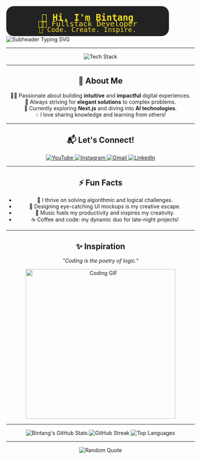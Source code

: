 <svg width="435" height="80" viewBox="0 0 435 80" fill="none" xmlns="http://www.w3.org/2000/svg">
  <rect width="435" height="80" rx="20" fill="#222" />
  <text x="50%" y="40%" dominant-baseline="middle" text-anchor="middle" fill="#F7DF1E" font-family="'Fira Code', monospace" font-size="24" font-weight="bold">
    👋 Hi, I'm Bintang
  </text>
  <text x="50%" y="60%" dominant-baseline="middle" text-anchor="middle" fill="#F7DF1E" font-family="'Fira Code', monospace" font-size="20">
    👨‍💻 Fullstack Developer
  </text>
  <text x="50%" y="80%" dominant-baseline="middle" text-anchor="middle" fill="#F7DF1E" font-family="'Fira Code', monospace" font-size="18">
    🚀 Code. Create. Inspire.
  </text>
</svg>
  <img src="https://readme-typing-svg.demolab.com?font=Fira+Code&duration=2200&pause=800&color=61DAFB&center=true&vCenter=true&width=350&lines=Passionate+about+Crafting+Code!;Always+Learning+and+Innovating!" alt="Subheader Typing SVG" />
</h3>

---

<p align="center">
  <img src="https://skillicons.dev/icons?i=js,ts,react,html,css,php,mysql,python" alt="Tech Stack" />
</p>

---

<h2 align="center">🌟 About Me</h2>

<p align="center">
  👨‍💻 Passionate about building <b>intuitive</b> and <b>impactful</b> digital experiences.<br>
  🎯 Always striving for <b>elegant solutions</b> to complex problems.<br>
  🌱 Currently exploring <b>Next.js</b> and diving into <b>AI technologies</b>.<br>
  💡 I love sharing knowledge and learning from others!
</p>

---

<h2 align="center">📬 Let's Connect!</h2>

<p align="center">
  <a href="https://youtube.com" target="_blank">
    <img src="https://img.shields.io/badge/YOUTUBE-FF0000?style=for-the-badge&logo=youtube&logoColor=white" alt="YouTube"/>
  </a>
  <a href="https://instagram.com" target="_blank">
    <img src="https://img.shields.io/badge/INSTAGRAM-E4405F?style=for-the-badge&logo=instagram&logoColor=white" alt="Instagram"/>
  </a>
  <a href="mailto:youremail@gmail.com" target="_blank">
    <img src="https://img.shields.io/badge/GMAIL-D14836?style=for-the-badge&logo=gmail&logoColor=white" alt="Gmail"/>
  </a>
  <a href="https://www.linkedin.com" target="_blank">
    <img src="https://img.shields.io/badge/LINKEDIN-0077B5?style=for-the-badge&logo=linkedin&logoColor=white" alt="LinkedIn"/>
  </a>
</p>

---

<h2 align="center">⚡ Fun Facts</h2>

<ul align="center">
  <li>🧩 I thrive on solving algorithmic and logical challenges.</li>
  <li>🎨 Designing eye-catching UI mockups is my creative escape.</li>
  <li>🎵 Music fuels my productivity and inspires my creativity.</li>
  <li>☕ Coffee and code: my dynamic duo for late-night projects!</li>
</ul>

---

<h2 align="center">✨ Inspiration</h2>

<p align="center">
  <i>"Coding is the poetry of logic."</i>
</p>

<p align="center">
  <img src="https://media.giphy.com/media/qgQUggAC3Pfv687qPC/giphy.gif" alt="Coding GIF" width="400px"/>
</p>

---

<p align="center">
  <img src="https://github-readme-stats.vercel.app/api?username=StarxFarm&show_icons=true&theme=radical" alt="Bintang's GitHub Stats"/>
  <img src="https://github-readme-streak-stats.herokuapp.com?user=StarxFarm&theme=radical&hide_border=false" alt="GitHub Streak"/>
  <img src="https://github-readme-stats.vercel.app/api/top-langs/?username=StarxFarm&layout=compact&theme=radical" alt="Top Languages"/>
</p>

---

<p align="center">
  <img src="https://quotes-github-readme.vercel.app/api?type=horizontal&theme=radical" alt="Random Quote"/>
</p>
